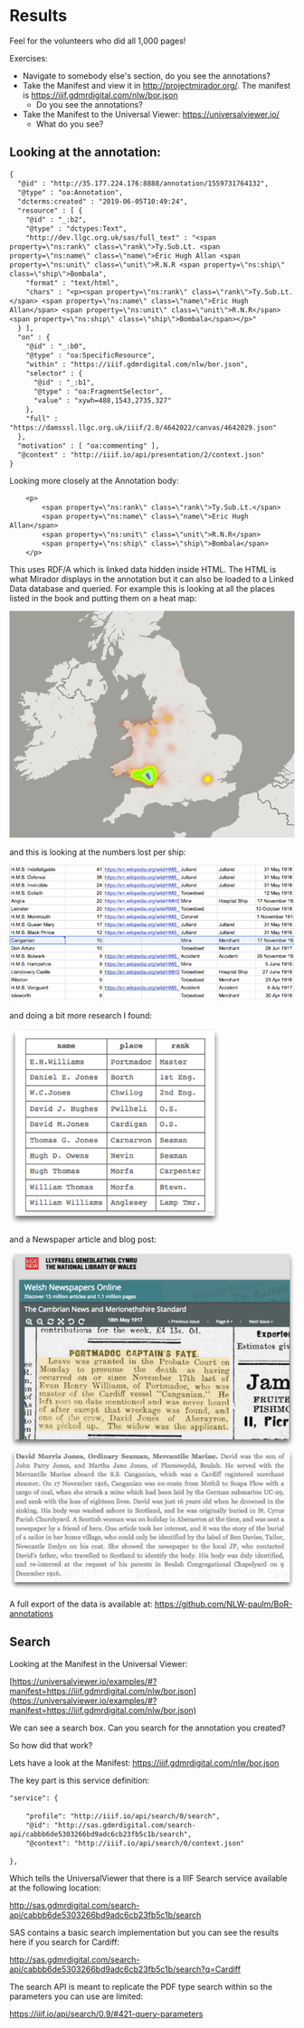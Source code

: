 # Results

Feel for the volunteers who did all 1,000 pages!

Exercises:
 * Navigate to somebody else's section, do you see the annotations?
 * Take the Manifest and view it in http://projectmirador.org/. The manifest is https://iiif.gdmrdigital.com/nlw/bor.json
   * Do you see the annotations? 
 * Take the Manifest to the Universal Viewer: https://universalviewer.io/
   * What do you see?


## Looking at the annotation:

```
{
  "@id" : "http://35.177.224.176:8888/annotation/1559731764132",
  "@type" : "oa:Annotation",
  "dcterms:created" : "2019-06-05T10:49:24",
  "resource" : [ {
    "@id" : "_:b2",
    "@type" : "dctypes:Text",
    "http://dev.llgc.org.uk/sas/full_text" : "<span property=\"ns:rank\" class=\"rank\">Ty.Sub.Lt. <span property=\"ns:name\" class=\"name\">Eric Hugh Allan <span property=\"ns:unit\" class=\"unit\">R.N.R <span property=\"ns:ship\" class=\"ship\">Bombala",
    "format" : "text/html",
    "chars" : "<p><span property=\"ns:rank\" class=\"rank\">Ty.Sub.Lt.</span> <span property=\"ns:name\" class=\"name\">Eric Hugh Allan</span> <span property=\"ns:unit\" class=\"unit\">R.N.R</span> <span property=\"ns:ship\" class=\"ship\">Bombala</span></p>"
  } ],
  "on" : {
    "@id" : "_:b0",
    "@type" : "oa:SpecificResource",
    "within" : "https://iiif.gdmrdigital.com/nlw/bor.json",
    "selector" : {
      "@id" : "_:b1",
      "@type" : "oa:FragmentSelector",
      "value" : "xywh=488,1543,2735,327"
    },
    "full" : "https://damsssl.llgc.org.uk/iiif/2.0/4642022/canvas/4642029.json"
  },
  "motivation" : [ "oa:commenting" ],
  "@context" : "http://iiif.io/api/presentation/2/context.json"
}

```

Looking more closely at the Annotation body:

```
    <p>
        <span property=\"ns:rank\" class=\"rank\">Ty.Sub.Lt.</span>
        <span property=\"ns:name\" class=\"name\">Eric Hugh Allan</span>
        <span property=\"ns:unit\" class=\"unit\">R.N.R</span>
        <span property=\"ns:ship\" class=\"ship\">Bombala</span>
    </p>
```

This uses RDF/A which is linked data hidden inside HTML. The HTML is what Mirador displays in the annotation but it can also be loaded to a Linked Data database and queried. For example this is looking at all the places listed in the book and putting them on a heat map:

![image](images/annos_bor_stats_map.png)  

and this is looking at the numbers lost per ship:

![image](images/annos_bor_ships_lost.png)  

and doing a bit more research I found:

![image](images/annos_bor_sailors_lost.png)  

and a Newspaper article and blog post:

![image](images/annos_bor_newspaper.png)  
![image](images/annos_bor_article.png)  

A full export of the data is available at: https://github.com/NLW-paulm/BoR-annotations 

## Search

Looking at the Manifest in the Universal Viewer:

[https://universalviewer.io/examples/#?manifest=https://iiif.gdmrdigital.com/nlw/bor.json](https://universalviewer.io/examples/#?manifest=https://iiif.gdmrdigital.com/nlw/bor.json)

We can see a search box. Can you search for the annotation you created?

So how did that work?

Lets have a look at the Manifest: https://iiif.gdmrdigital.com/nlw/bor.json

The key part is this service definition:

```
"service": {

    "profile": "http://iiif.io/api/search/0/search",
    "@id": "http://sas.gdmrdigital.com/search-api/cabbb6de5303266bd9adc6cb23fb5c1b/search",
    "@context": "http://iiif.io/api/search/0/context.json"

},
```

Which tells the UniversalViewer that there is a IIIF Search service available at the following location: 

http://sas.gdmrdigital.com/search-api/cabbb6de5303266bd9adc6cb23fb5c1b/search

SAS contains a basic search implementation but you can see the results here if you search for Cardiff:

http://sas.gdmrdigital.com/search-api/cabbb6de5303266bd9adc6cb23fb5c1b/search?q=Cardiff

The search API is meant to replicate the PDF type search within so the parameters you can use are limited:

https://iiif.io/api/search/0.9/#421-query-parameters


